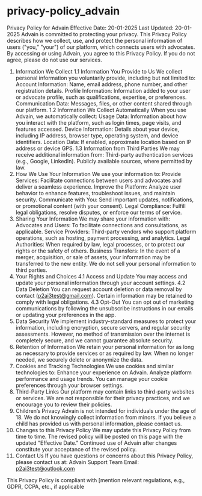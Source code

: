 # privacy-policy_advain
Privacy Policy for Advain
Effective Date: 20-01-2025
Last Updated: 20-01-2025
Advain is committed to protecting your privacy. This Privacy Policy describes how we collect, use, and protect the personal information of users ("you," "your") of our platform, which connects users with advocates.
By accessing or using Advain, you agree to this Privacy Policy. If you do not agree, please do not use our services.
1. Information We Collect
1.1 Information You Provide to Us
We collect personal information you voluntarily provide, including but not limited to:
Account Information: Name, email address, phone number, and other registration details.
Profile Information: Information added to your user or advocate profile, such as qualifications, expertise, or preferences.
Communication Data: Messages, files, or other content shared through our platform.
1.2 Information We Collect Automatically
When you use Advain, we automatically collect:
Usage Data: Information about how you interact with the platform, such as login times, page visits, and features accessed.
Device Information: Details about your device, including IP address, browser type, operating system, and device identifiers.
Location Data: If enabled, approximate location based on IP address or device GPS.
1.3 Information from Third Parties
We may receive additional information from:
Third-party authentication services (e.g., Google, LinkedIn).
Publicly available sources, where permitted by law.
2. How We Use Your Information
We use your information to:
Provide Services: Facilitate connections between users and advocates and deliver a seamless experience.
Improve the Platform: Analyze user behavior to enhance features, troubleshoot issues, and maintain security.
Communicate with You: Send important updates, notifications, or promotional content (with your consent).
Legal Compliance: Fulfill legal obligations, resolve disputes, or enforce our terms of service.
3. Sharing Your Information
We may share your information with:
Advocates and Users: To facilitate connections and consultations, as applicable.
Service Providers: Third-party vendors who support platform operations, such as hosting, payment processing, and analytics.
Legal Authorities: When required by law, legal processes, or to protect our rights or the safety of others.
Business Transfers: In the event of a merger, acquisition, or sale of assets, your information may be transferred to the new entity.
We do not sell your personal information to third parties.
4. Your Rights and Choices
4.1 Access and Update
You may access and update your personal information through your account settings.
4.2 Data Deletion
You can request account deletion or data removal by contact (p2ai3test@gmail.com). Certain information may be retained to comply with legal obligations.
4.3 Opt-Out
You can opt out of marketing communications by following the unsubscribe instructions in our emails or updating your preferences in the app.
5. Data Security
We implement industry-standard measures to protect your information, including encryption, secure servers, and regular security assessments. However, no method of transmission over the internet is completely secure, and we cannot guarantee absolute security.
6. Retention of Information
We retain your personal information for as long as necessary to provide services or as required by law. When no longer needed, we securely delete or anonymize the data.
7. Cookies and Tracking Technologies
We use cookies and similar technologies to:
Enhance your experience on Advain.
Analyze platform performance and usage trends.
You can manage your cookie preferences through your browser settings.
8. Third-Party Links
Our platform may contain links to third-party websites or services. We are not responsible for their privacy practices, and we encourage you to review their policies.
9. Children’s Privacy
Advain is not intended for individuals under the age of 18. We do not knowingly collect information from minors. If you believe a child has provided us with personal information, please contact us.
10. Changes to this Privacy Policy
We may update this Privacy Policy from time to time. The revised policy will be posted on this page with the updated "Effective Date." Continued use of Advain after changes constitute your acceptance of the revised policy.
11. Contact Us
If you have questions or concerns about this Privacy Policy, please contact us at:
Advain Support Team
Email: p2ai3test@outlook.com

This Privacy Policy is compliant with [mention relevant regulations, e.g., GDPR, CCPA, etc., if applicable
